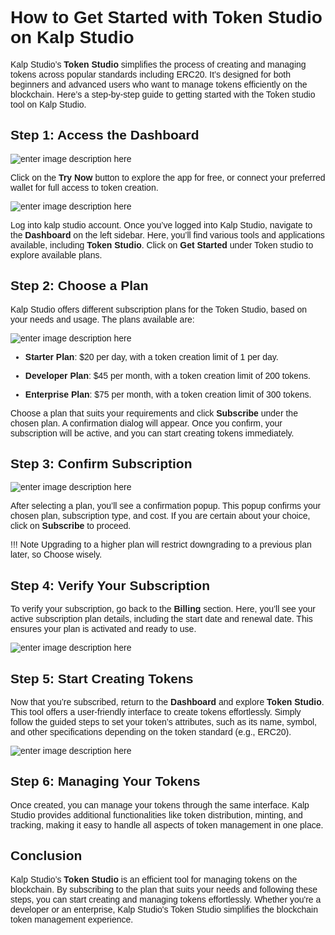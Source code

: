 <style> body {  font-family: "Source Sans 3", sans-serif!important; }</style>
<link href="https://fonts.googleapis.com/css2?family=Source+Sans+3:ital,wght@0,200..900;1,200..900&display=swap" rel="stylesheet">    <link rel="stylesheet" href="https://fonts.googleapis.com/icon?family=Material+Icons">

# How to Get Started with Token Studio on Kalp Studio

Kalp Studio’s **Token Studio** simplifies the process of creating and managing tokens across popular standards including ERC20. It’s designed for both beginners and advanced users who want to manage tokens efficiently on the blockchain. Here’s a step-by-step guide to getting started with the Token studio tool on Kalp Studio.

## Step 1: Access the Dashboard 

![enter image description here](https://docs-images-kalp-studio.s3.ap-south-1.amazonaws.com/21.png)

Click on the **Try Now** button to explore the app for free, or connect your preferred wallet for full access to token creation.

![enter image description here](https://docs-images-kalp-studio.s3.ap-south-1.amazonaws.com/Token+creator/1.png)

Log into kalp studio account. Once you’ve logged into Kalp Studio, navigate to the **Dashboard** on the left sidebar. Here, you’ll find various tools and applications available, including **Token Studio**. Click on  **Get Started** under Token studio to explore available plans. 



## Step 2: Choose a Plan

Kalp Studio offers different subscription plans for the Token Studio, based on your needs and usage. The plans available are:

![enter image description here](https://docs-images-kalp-studio.s3.ap-south-1.amazonaws.com/Token+creator/2.png)

-  **Starter Plan**: $20 per day, with a token creation limit of 1 per day.

-  **Developer Plan**: $45 per month, with a token creation limit of 200 tokens.

-  **Enterprise Plan**: $75 per month, with a token creation limit of 300 tokens.

Choose a plan that suits your requirements and click **Subscribe** under the chosen plan. A confirmation dialog will appear. Once you confirm, your subscription will be active, and you can start creating tokens immediately.

## Step 3: Confirm Subscription

![enter image description here](https://docs-images-kalp-studio.s3.ap-south-1.amazonaws.com/Token+creator/3.png)

After selecting a plan, you’ll see a confirmation popup. This popup confirms your chosen plan, subscription type, and cost. If you are certain about your choice, click on **Subscribe** to proceed. 

!!! Note 
    Upgrading to a higher plan will restrict downgrading to a previous plan later, so Choose wisely.

## Step 4: Verify Your Subscription

To verify your subscription, go back to the **Billing** section. Here, you’ll see your active subscription plan details, including the start date and renewal date. This ensures your plan is activated and ready to use.
  
![enter image description here](https://docs-images-kalp-studio.s3.ap-south-1.amazonaws.com/Token+creator/5.png)

## Step 5: Start Creating Tokens

Now that you’re subscribed, return to the **Dashboard** and explore **Token Studio**. This tool offers a user-friendly interface to create tokens effortlessly. Simply follow the guided steps to set your token’s attributes, such as its name, symbol, and other specifications depending on the token standard (e.g., ERC20).

![enter image description here](https://docs-images-kalp-studio.s3.ap-south-1.amazonaws.com/Token+creator/6.png)

## Step 6: Managing Your Tokens

Once created, you can manage your tokens through the same interface. Kalp Studio provides additional functionalities like token distribution, minting, and tracking, making it easy to handle all aspects of token management in one place.

## Conclusion

Kalp Studio’s **Token Studio** is an efficient tool for managing tokens on the blockchain. By subscribing to the plan that suits your needs and following these steps, you can start creating and managing tokens effortlessly. Whether you're a developer or an enterprise, Kalp Studio's Token Studio simplifies the blockchain token management experience.